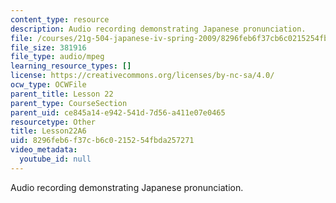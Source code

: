 ```yaml
---
content_type: resource
description: Audio recording demonstrating Japanese pronunciation.
file: /courses/21g-504-japanese-iv-spring-2009/8296feb6f37cb6c0215254fbda257271_Lesson22A6.mp3
file_size: 381916
file_type: audio/mpeg
learning_resource_types: []
license: https://creativecommons.org/licenses/by-nc-sa/4.0/
ocw_type: OCWFile
parent_title: Lesson 22
parent_type: CourseSection
parent_uid: ce845a14-e942-541d-7d56-a411e07e0465
resourcetype: Other
title: Lesson22A6
uid: 8296feb6-f37c-b6c0-2152-54fbda257271
video_metadata:
  youtube_id: null
---
```

Audio recording demonstrating Japanese pronunciation.